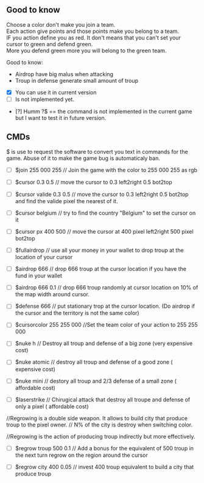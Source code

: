 ## Good to know
Choose a color don't make you join a team.  
Each action give points and those points make you belong to a team.  
IF you action define you as red. It don't means that you can't set your cursor to green and defend green.  
More you defend green more you will belong to the green team.   


Good to know:
- Airdrop have big malus when attacking
- Troup in defense generate small amount of troup


- [x] You can use it in current version
- [ ] Is not implemented yet.
- [?]  Humm
?$ == the command is not implemented in the current game but I want to test it in future version.

## CMDs
$ is use to request the software to convert you text in commands for the game.
Abuse of it to make the game bug is automaticaly ban.


- [ ] $join 255 000 255 // Join the game with the color to 255 000 255 as rgb

- [ ]  $cursor 0.3 0.5 // move the cursor to 0.3 left2right 0.5 bot2top
- [ ]  $cursor valide 0.3 0.5 // move the cursor to 0.3 left2right 0.5 bot2top and find the valide pixel the nearest of it.
- [ ]  $cursor belgium // try to find the country "Belgium" to set the cursor on it
- [ ]  $cursor px 400 500 // move the cursor at 400 pixel left2right 500 pixel bot2top

- [ ]  $fullairdrop // use all your money in your wallet to drop troup at the location of your cursor
- [ ]  $airdrop 666 // drop 666 troup at the cursor location if you have the fund in your wallet
- [ ]  $airdrop 666 0.1 // drop 666 troup randomly at cursor location on 10% of the map width around cursor.

- [ ]  $defense 666 // put stationary trop at the cursor location. (Do airdrop if the cursor and the territory is not the same color) 


- [ ]  $cursorcolor 255 255 000 //Set the team color of your action to 255 255 000 


- [ ]  $nuke h  // Destroy all troup and defense of a big zone (very expensive cost)
- [ ]  $nuke atomic // destroy all troup and defense of a good zone ( expensive cost)
- [ ]  $nuke mini // destory all troup and 2/3 defense of a small zone ( affordable cost)

- [ ] $laserstrike // Chirugical attack that destroy all troupe and defense of only a pixel ( affordable cost)


//Regrowing is a double side weapon. It allows to build city that produce troup to the pixel owner. 
// N% of the city is destroy when switching color.

//Regrowing is the action of producing troup indirectly but more effectively. 
- [ ] $regrow troup 500 0.1  // Add a bonus for the equivalent of 500 troup in the next turn regrow on the region around the cursor  
- [ ] $regrow city  400 0.05 // invest 400 troup equivalent to build a city that produce troup




